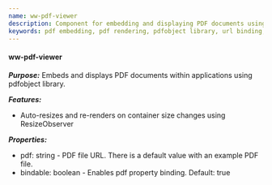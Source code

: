 ```yaml
---
name: ww-pdf-viewer
description: Component for embedding and displaying PDF documents using pdfobject library, with automatic resizing via ResizeObserver API and URL binding support.
keywords: pdf embedding, pdf rendering, pdfobject library, url binding, resizeobserver api, automatic resizing, pdf display, web component, pdf viewer, weweb editor
---
```


#### ww-pdf-viewer

***Purpose:***
Embeds and displays PDF documents within applications using pdfobject library.

***Features:***
- Auto-resizes and re-renders on container size changes using ResizeObserver

***Properties:***
- pdf: string - PDF file URL. There is a default value with an example PDF file.
- bindable: boolean - Enables pdf property binding. Default: true
